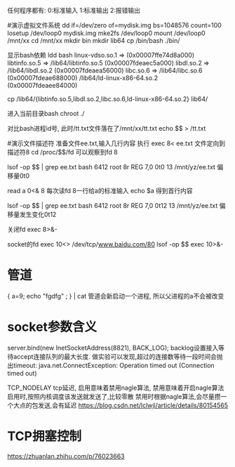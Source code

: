 
任何程序都有:
0:标准输入
1:标准输出
2:报错输出

#演示虚拟文件系统
dd if=/dev/zero of=mydisk.img bs=1048576 count=100
losetup /dev/loop0 mydisk.img
mke2fs /dev/loop0
mount /dev/loop0 /mnt/xx
cd /mnt/xx
mkdir bin
mkdir lib64
cp /bin/bash ./bin/

显示bash依赖
ldd bash
	linux-vdso.so.1 =>  (0x00007ffe74d8a000)
	libtinfo.so.5 => /lib64/libtinfo.so.5 (0x00007fdeaec5a000)
	libdl.so.2 => /lib64/libdl.so.2 (0x00007fdeaea56000)
	libc.so.6 => /lib64/libc.so.6 (0x00007fdeae688000)
	/lib64/ld-linux-x86-64.so.2 (0x00007fdeaee84000)

cp /lib64/{libtinfo.so.5,libdl.so.2,libc.so.6,ld-linux-x86-64.so.2} lib64/

进入当前目录bash
chroot ./

对比bash进程id号, 此时/tt.txt文件落在了/mnt/xx/tt.txt
echo $$ > /tt.txt

#演示文件描述符
准备文件ee.txt,输入几行内容
执行 
exec 8< ee.txt    文件定向到描述符8
cd /proc/$$/fd 可以观察到fd 8

lsof -op $$ | grep ee.txt
bash    6412 root    8r   REG    7,0   0t0       13 /mnt/yz/ee.txt
偏移量0t0

read a 0<& 8    每次读fd 8一行给a的标准输入
echo $a  得到首行内容

lsof -op $$ | grep ee.txt
bash    6412 root    8r   REG    7,0   0t12       13 /mnt/yz/ee.txt
偏移量发生变化0t12

关闭fd
exec 8>&-

socket的fd
exec 10<> /dev/tcp/www.baidu.com/80
lsof -op $$
exec 10>&-


# 管道
{ a=9; echo "fgdfg" ; } | cat
管道会新启动一个进程, 所以父进程的a不会被改变























# socket参数含义

server.bind(new InetSocketAddress(8821), BACK_LOG);
backlog设置接入等待accept连接队列的最大长度.
做实验可以发现,超过的连接数等待一段时间会抛出timeout:
java.net.ConnectException: Operation timed out (Connection timed out)


TCP_NODELAY  tcp延迟, 启用意味着禁用nagle算法, 禁用意味着开启nagle算法
启用时,按照内核调度该发送就发送了,比较零散
禁用时根据nagle算法,会尽量攒一个大点的包发送,会有延迟
https://blog.csdn.net/lclwjl/article/details/80154565



# TCP拥塞控制
https://zhuanlan.zhihu.com/p/76023663
